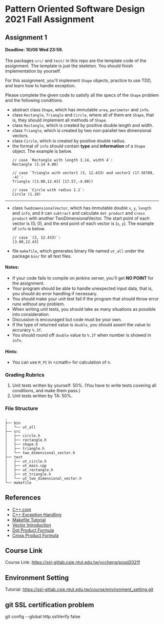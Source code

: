 # Pattern Oriented Software Design 2021 Fall Assignment

## Assignment 1
#### Deadline: 10/06 Wed 23:59.

The packages `src/` and `test/` in this repo are the template code of the 
assignment.
The template is just the skeleton.
You should finish implementation by yourself.

For this assignment, you'll implement `Shape` objects, practice to use TDD, and
learn how to handle exception.

Please complete the given code to satisfy all the specs of the `Shape` problem 
and the following conditions.

- abstract class `Shape`, which has immutable `area`, `perimeter` and `info`.
- class `Rectangle`, `Triangle` and `Circle`, where all of them are `Shape`, 
that is, they should implement all methods of `Shape`.
- class `Rectangle`, which is created by positive double length and width.
- class `Triangle`, which is created by two non-parallel two dimensional 
vectors.
- class `Circle`, which is created by positive double radius.
- the format of `info` should contain **type** and **information** of a `Shape` 
object. The example is below.
  ```
  // case `Rectangle with length 3.14, width 4`: 
  Rectangle (3.14 4.00)
  
  // case `Triangle with vector1 (3, 12.433) and vector2 (17.56789, -4)`: 
  Triangle ([3.00,12.43] [17.57,-4.00])

  // case `Circle with radius 1.1`:
  Circle (1.10)
  ```
---
- class `TwoDimensionalVector`, which has immutable double `x`, `y`, `length` 
and `info`, and it can `subtract` and calculate `dot product` and 
`cross product` with another TwoDimensionalVector. The start point of each 
vector is (0, 0), and the end point of each vector is (`x`, `y`). The example of 
`info` is below.
  ```
  // case `(3, 12.433)`:
  [3.00,12.43]
  ```
- file `makefile`, which generates binary file named `ut_all` under the package 
`bin/` for all test files.

#### Notes:
- If your code fails to compile on jenkins server, you'll get **NO POINT** for
the assignment.
- Your program should be able to handle unexpected input data, that is, you
should do error handling if necessary.
- You should make your unit test fail if the program that should throw error
runs without any problem.
- When writing unit tests, you should take as many situations as possible into
consideration.
- Discussion is encouraged but code must be your own.
- If the type of returned value is `double`, you should assert the value to 
accuracy `%.3f`.
- You should round off `double` value to `%.2f` when number is showed in `info`.

#### Hints:
- You can use `M_PI` in \<cmath> for calculation of `π`.

### Grading Rubrics
1. Unit tests written by yourself: 50%. (You have to write tests covering all 
conditions, and make them pass.)
2. Unit tests written by TA: 50%.

### File Structure
```
.
├── bin
│   └── ut_all
├── src
│   ├── circle.h
│   ├── rectangle.h
│   ├── shape.h
│   ├── triangle.h
│   └── two_dimensional_vector.h
├── test
│   ├── ut_circle.h
│   ├── ut_main.cpp
│   ├── ut_rectangle.h
│   ├── ut_triangle.h
│   └── ut_two_dimensional_vector.h
└── makefile
```


## References
- [C++.com](http://www.cplusplus.com/reference/)
- [C++ Exception Handling](https://www.tutorialspoint.com/cplusplus/cpp_exceptions_handling.htm)
- [Makefile Tutorial](https://ssl-gitlab.csie.ntut.edu.tw/course/makefile_tutorial)
- [Vector Introduction](https://mathinsight.org/cross_product_formula)
- [Dot Product Formula](https://mathinsight.org/dot_product_formula_components)
- [Cross Product Formula](https://mathinsight.org/cross_product_formula)

## Course Link
Course Link: https://ssl-gitlab.csie.ntut.edu.tw/yccheng/posd2021f

## Environment Setting
Tutorial: https://ssl-gitlab.csie.ntut.edu.tw/course/environment_setting.git

## git SSL certification problem
git config --global http.sslVerify false